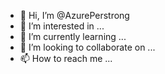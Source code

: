 - 👋 Hi, I’m @AzurePerstrong
- 👀 I’m interested in ...
- 🌱 I’m currently learning ...
- 💞️ I’m looking to collaborate on ...
- 📫 How to reach me ...

<!---
AzurePerstrong/AzurePerstrong is a ✨ special ✨ repository because its `README.md` (this file) appears on your GitHub profile.
You can click the Preview link to take a look at your changes.
--->
